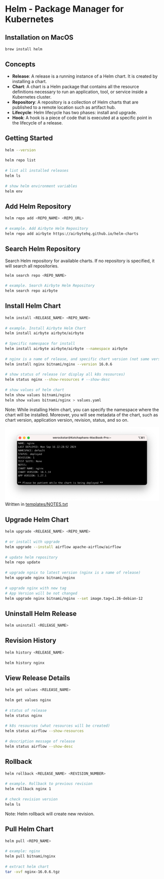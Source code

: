 # Helm - Package Manager for Kubernetes

## Installation on MacOS

```bash
brew install helm
```

## Concepts

- **Release**: A release is a running instance of a Helm chart. It is created by installing a chart.
- **Chart**: A chart is a Helm package that contains all the resource definitions necessary to run an application, tool, or service inside a Kubernetes cluster.
- **Repository**: A repository is a collection of Helm charts that are published to a remote location such as artifact hub.
- **Lifecycle**: Helm lifecycle has two phases: install and upgrade.
- **Hook**: A hook is a piece of code that is executed at a specific point in the lifecycle of a release.

## Getting Started

```bash
helm --version

helm repo list

# list all installed releases
helm ls

# show helm environment variables
helm env
```

## Add Helm Repository

```bash
helm repo add <REPO_NAME> <REPO_URL>

# example. Add Airbyte Helm Repository
helm repo add airbyte https://airbytehq.github.io/helm-charts
```

## Search Helm Repository

Search Helm repository for available charts. If no repository is specified, it will search all repositories.

```bash
helm search repo <REPO_NAME>

# example. Search Airbyte Helm Repository
helm search repo airbyte
```

## Install Helm Chart

```bash
helm install <RELEASE_NAME> <REPO_NAME>

# example. Install Airbyte Helm Chart
helm install airbyte airbyte/airbyte

# Specific namespace for install
helm install airbyte airbyte/airbyte --namespace airbyte

# nginx is a name of release, and specific chart version (not same version for app version)
helm install nginx bitnami/nginx --version 16.0.6

# show status of release (or display all k8s resources)
helm status nginx --show-resources # --show-desc

# show values of helm chart
helm show values bitnami/nginx
helm show values bitnami/nginx > values.yaml
```

Note: While installing Helm chart, you can specify the namespace where the chart will be installed. Moreover, you will see metadata of the chart, such as chart version, application version, revision, status, and so on.

![Helm Install Process](helm-install.png)
Written in [templates/NOTES.txt](https://github.com/bitnami/charts/blob/main/bitnami/nginx/templates/NOTES.txt)

## Upgrade Helm Chart

```bash
helm upgrade <RELEASE_NAME> <REPO_NAME>

# or install with upgrade
helm upgrade --install airflow apache-airflow/airflow

# update helm repository
helm repo update

# upgrade ngnix to latest version (nginx is a name of release)
helm upgrade nginx bitnami/nginx

# upgrade nginx with new tag
# App Version will be not changed
helm upgrade nginx bitnami/nginx --set image.tag=1.26-debian-12
```

## Uninstall Helm Release

```bash
helm uninstall <RELEASE_NAME>
```

## Revision History

```bash
helm history <RELEASE_NAME>

helm history nginx
```

## View Release Details

```bash
helm get values <RELEASE_NAME>

helm get values nginx

# status of release
helm status nginx

# k8s resources (what resources will be created)
helm status airflow --show-resources

# description message of release
helm status airflow --show-desc
```

## Rollback

```bash
helm rollback <RELEASE_NAME> <REVISION_NUMBER>

# example. Rollback to previous revision
helm rollback nginx 1

# check revision version
helm ls
```

Note: Helm rollback will create new revision.

## Pull Helm Chart

```bash
helm pull <REPO_NAME>

# example: nginx
helm pull bitnami/nginx

# extract helm chart
tar -xvf nginx-16.0.6.tgz
```
